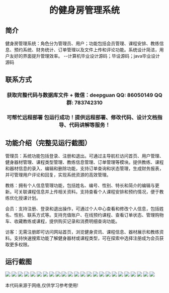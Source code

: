<p><h1 align="center">的健身房管理系统</h1></p>

## 简介
健身房管理系统：角色分为管理员、用户；功能包括会员管理、课程安排、教练信息、预约系统、财务统计、订单管理以及文件上传和评论功能。系统设计简洁，用户友好的界面提升管理效率。    --计算机毕业设计源码；毕设源码；java毕业设计源码


## 联系方式
<p><h3 align="center">获取完整代码与数据库文件 + 微信：deepguan QQ: 86050149 QQ群: 783742310</h3></p>
<p><h3 align="center">可帮忙远程部署 包运行成功！提供远程部署、修改代码、设计文档指导、代码讲解等服务！</h3></p>

## 功能介绍（完整见运行截图）
管理员：系统功能包括登录、注册和退出。可通过主导航栏访问首页、用户管理、健身器材管理、课程类型管理、教练信息管理、订单管理等模块。提供教练、课程和器材信息的录入、编辑和删除功能，支持订单查询和状态管理，生成财务报表，并可管理用户评论和回复，实现系统资源的高效管理。

教练：拥有个人信息管理功能，包括姓名、编号、性别、特长和简介的编辑与更新。可关联课程信息并上传相关资料。支持查看个人课程安排和预约情况，便于教练优化授课计划。

会员：支持注册、登录和退出操作，可通过个人中心查看和修改个人信息，包括姓名、性别、联系方式等。支持充值账户、在线预约课程、查看订单状态、管理购物车、收藏教练或课程，提供购买记录和消费明细查询功能。

访客：无需注册即可访问网站首页，浏览健身资讯、课程信息、器材展示和教练资料。支持快速搜索功能了解健身器材或课程类型，可在探索中选择注册成为会员获取更多权限。


## 运行截图
![](https://bs-1329754181.cos.ap-shanghai.myqcloud.com/ssm/GymManagementSystem1/img/001.jpg)
![](https://bs-1329754181.cos.ap-shanghai.myqcloud.com/ssm/GymManagementSystem1/img/002.jpg)
![](https://bs-1329754181.cos.ap-shanghai.myqcloud.com/ssm/GymManagementSystem1/img/003.jpg)
![](https://bs-1329754181.cos.ap-shanghai.myqcloud.com/ssm/GymManagementSystem1/img/004.jpg)
![](https://bs-1329754181.cos.ap-shanghai.myqcloud.com/ssm/GymManagementSystem1/img/005.jpg)
![](https://bs-1329754181.cos.ap-shanghai.myqcloud.com/ssm/GymManagementSystem1/img/006.jpg)
![](https://bs-1329754181.cos.ap-shanghai.myqcloud.com/ssm/GymManagementSystem1/img/007.jpg)
![](https://bs-1329754181.cos.ap-shanghai.myqcloud.com/ssm/GymManagementSystem1/img/008.jpg)
![](https://bs-1329754181.cos.ap-shanghai.myqcloud.com/ssm/GymManagementSystem1/img/009.jpg)
![](https://bs-1329754181.cos.ap-shanghai.myqcloud.com/ssm/GymManagementSystem1/img/010.jpg)
![](https://bs-1329754181.cos.ap-shanghai.myqcloud.com/ssm/GymManagementSystem1/img/011.jpg)
![](https://bs-1329754181.cos.ap-shanghai.myqcloud.com/ssm/GymManagementSystem1/img/012.jpg)
![](https://bs-1329754181.cos.ap-shanghai.myqcloud.com/ssm/GymManagementSystem1/img/013.jpg)
![](https://bs-1329754181.cos.ap-shanghai.myqcloud.com/ssm/GymManagementSystem1/img/014.jpg)
![](https://bs-1329754181.cos.ap-shanghai.myqcloud.com/ssm/GymManagementSystem1/img/015.jpg)
![](https://bs-1329754181.cos.ap-shanghai.myqcloud.com/ssm/GymManagementSystem1/img/016.jpg)
![](https://bs-1329754181.cos.ap-shanghai.myqcloud.com/ssm/GymManagementSystem1/img/017.jpg)
![](https://bs-1329754181.cos.ap-shanghai.myqcloud.com/ssm/GymManagementSystem1/img/018.jpg)
![](https://bs-1329754181.cos.ap-shanghai.myqcloud.com/ssm/GymManagementSystem1/img/019.jpg)
![](https://bs-1329754181.cos.ap-shanghai.myqcloud.com/ssm/GymManagementSystem1/img/020.jpg)
![](https://bs-1329754181.cos.ap-shanghai.myqcloud.com/ssm/GymManagementSystem1/img/021.jpg)
![](https://bs-1329754181.cos.ap-shanghai.myqcloud.com/ssm/GymManagementSystem1/img/022.jpg)
![](https://bs-1329754181.cos.ap-shanghai.myqcloud.com/ssm/GymManagementSystem1/img/023.jpg)
![](https://bs-1329754181.cos.ap-shanghai.myqcloud.com/ssm/GymManagementSystem1/img/024.jpg)

<p>本代码来源于网络,仅供学习参考使用!</p>
